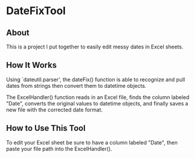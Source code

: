 # DateFixTool
## About
This is a project I put together to easily edit messy dates in Excel sheets. 
## How It Works
Using `dateutil.parser', the dateFix() function is able to recognize and pull dates from strings then convert them to datetime objects. 

The ExcelHandler() function reads in an Excel file, finds the column labeled "Date", converts the original values to datetime objects, and finally 
saves a new file with the corrected date format. 
## How to Use This Tool
To edit your Excel sheet be sure to have a column labeled "Date", then paste your file path into the ExcelHandler(). 

